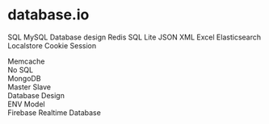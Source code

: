 # database.io
SQL MySQL Database design  Redis SQL Lite JSON XML Excel Elasticsearch Localstore Cookie Session

Memcache  
No SQL  
MongoDB  
Master Slave  
Database Design  
ENV Model  
Firebase Realtime Database  

